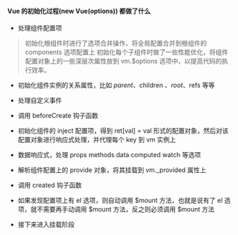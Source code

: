 #### Vue 的初始化过程(new Vue(options)) 都做了什么

 - 处理组件配置项
 > 初始化根组件时进行了选项合并操作，将全局配置合并到根组件的 components 选项配置上 
 > 初始化每个子组件时做了一些性能优化，将组件配置对象上的一些深层次属性放到 vm.$options 选项中，以提高代码的执行效率。


 - 初始化组件实例的关系属性，比如 $parent、$children 、$root、$refs 等等

 - 处理自定义事件

 - 调用 beforeCreate 钩子函数

 - 初始化组件的 inject 配置项，得到 ret[val] = val 形式的配置对象，然后对该配置对象进行响应式处理，并代理每个 key 到 vm 实例上

 - 数据响应式，处理 props methods data computed watch 等选项

 - 解析组件配置上的 provide 对象，将其挂载到 vm._provided 属性上

 - 调用 created 钩子函数

 - 如果发现配置项上有 el 选项，则自动调用 $mount 方法，也就是说有了 el 选项，就不需要再手动调用 $mount 方法，反之则必须调用 $mount 方法

 - 接下来进入挂载阶段 